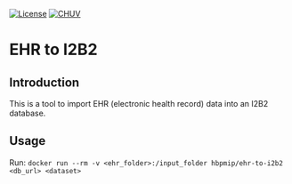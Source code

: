 [![License](https://img.shields.io/badge/license-Apache--2.0-blue.svg)](https://github.com/LREN-CHUV/ehr-to-i2b2/blob/master/LICENSE)
[![CHUV](https://img.shields.io/badge/CHUV-LREN-AF4C64.svg)](https://www.unil.ch/lren/en/home.html)

# EHR to I2B2

## Introduction

This is a tool to import EHR (electronic health record) data into an I2B2 database.

## Usage

Run:
`docker run --rm -v <ehr_folder>:/input_folder hbpmip/ehr-to-i2b2 <db_url> <dataset>`
